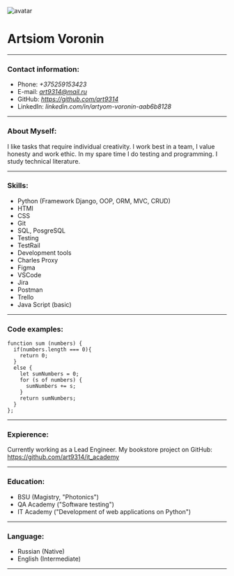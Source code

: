 ![avatar](https://photopict.ru/wp-content/uploads/2019/05/kartinki-na-avu-so-smyslom-10.jpg)

# **Artsiom Voronin**
---
### Contact information:

- Phone: *+375259153423*
- E-mail: *art9314@mail.ru*
- GitHub: *https://github.com/art9314*
- LinkedIn: *linkedin.com/in/artyom-voronin-aab6b8128*

---
### About Myself:
I like tasks that require individual creativity. I work best in a team, I value honesty and work ethic. 
In my spare time I do testing and programming. I study technical literature. 

---
### Skills:
- Python (Framework Django, OOP, ORM, MVC, CRUD)           
- HTMl
- CSS
- Git
- SQL, PosgreSQL
- Testing
- TestRail
- Development tools
- Charles Proxy
- Figma
- VSCode
- Jira
- Postman
- Trello
- Java Script (basic)
---
### Code examples:
```
function sum (numbers) {
  if(numbers.length === 0){
    return 0;
  }
  else {
    let sumNumbers = 0;
    for (s of numbers) {
      sumNumbers += s;
    }
    return sumNumbers;
  }    
};
```
---
### Expierence:
Currently working as a Lead Engineer. My bookstore project on GitHub: https://github.com/art9314/it_academy

---
### Education:
- BSU (Magistry, "Photonics")
- QA Academy ("Software testing")
- IT Academy ("Development of web applications on Python")
---
### Language:
- Russian (Native)
- English (Intermediate)
---